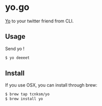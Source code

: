yo.go
====

[Yo](http://www.justyo.co/) to your twitter friend from CLI.

## Usage

Send yo !

```bash
$ yo deeeet
```

## Install

If you use OSX, you can install through brew:

```bash
$ brew tap tcnksm/yo
$ brew install yo
```



